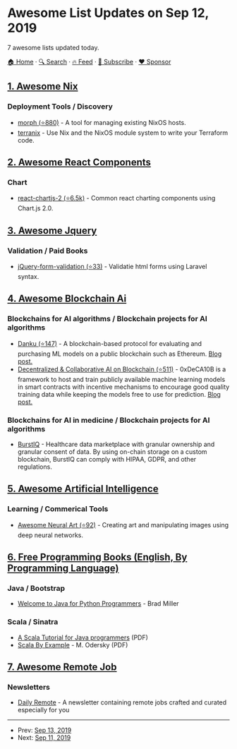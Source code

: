 # Awesome List Updates on Sep 12, 2019

7 awesome lists updated today.

[🏠 Home](/README.md) · [🔍 Search](https://www.trackawesomelist.com/search/) · [🔥 Feed](https://www.trackawesomelist.com/rss.xml) · [📮 Subscribe](https://trackawesomelist.us17.list-manage.com/subscribe?u=d2f0117aa829c83a63ec63c2f&id=36a103854c) · [❤️  Sponsor](https://github.com/sponsors/theowenyoung)



## [1. Awesome Nix](/content/nix-community/awesome-nix/README.md)

### Deployment Tools / Discovery

*   [morph (⭐880)](https://github.com/DBCDK/morph) - A tool for managing existing NixOS hosts.
*   [terranix](https://terranix.org) - Use Nix and the NixOS module system to write your Terraform code.

## [2. Awesome React Components](/content/brillout/awesome-react-components/README.md)

### Chart

*   [react-chartjs-2 (⭐6.5k)](https://github.com/jerairrest/react-chartjs-2) - Common react charting components using Chart.js 2.0.

## [3. Awesome Jquery](/content/petk/awesome-jquery/README.md)

### Validation / Paid Books

*   [jQuery-form-validation (⭐33)](https://github.com/bnabriss/jquery-form-validation) - Validatie html forms using Laravel syntax.

## [4. Awesome Blockchain Ai](/content/steven2358/awesome-blockchain-ai/README.md)

### Blockchains for AI algorithms / Blockchain projects for AI algorithms

*   [Danku (⭐147)](https://github.com/algorithmiaio/danku) - A blockchain-based protocol for evaluating and purchasing ML models on a public blockchain such as Ethereum. [Blog post.](https://algorithmia.com/research/ml-models-on-blockchain)
*   [Decentralized & Collaborative AI on Blockchain (⭐511)](https://github.com/microsoft/0xDeCA10B) - 0xDeCA10B is a framework to host and train publicly available machine learning models in smart contracts with incentive mechanisms to encourage good quality training data while keeping the models free to use for prediction. [Blog post.](https://www.microsoft.com/en-us/research/blog/leveraging-blockchain-to-make-machine-learning-models-more-accessible/)

### Blockchains for AI in medicine / Blockchain projects for AI algorithms

*   [BurstIQ](https://www.burstiq.com/) - Healthcare data marketplace with granular ownership and granular consent of data. By using on-chain storage on a custom blockchain, BurstIQ can comply with HIPAA, GDPR, and other regulations.

## [5. Awesome Artificial Intelligence](/content/owainlewis/awesome-artificial-intelligence/README.md)

### Learning / Commerical Tools

*   [Awesome Neural Art (⭐92)](https://github.com/crypdick/awesome-neural-art) - Creating art and manipulating images using deep neural networks.

## [6. Free Programming Books (English, By Programming Language)](/content/EbookFoundation/free-programming-books/README.md)

### Java / Bootstrap

*   [Welcome to Java for Python Programmers](https://runestone.academy/runestone/books/published/java4python/index.html) - Brad Miller

### Scala / Sinatra

*   [A Scala Tutorial for Java programmers](https://docs.scala-lang.org/tutorials/scala-for-java-programmers.html) (PDF)
*   [Scala By Example](https://www.scala-lang.org/old/sites/default/files/linuxsoft_archives/docu/files/ScalaByExample.pdf) - M. Odersky (PDF)

## [7. Awesome Remote Job](/content/lukasz-madon/awesome-remote-job/README.md)

### Newsletters

*   [Daily Remote](https://dailyremote.com/newsletter) - A newsletter containing remote jobs crafted and curated especially for you

---

- Prev: [Sep 13, 2019](/content/2019/09/13/README.md)
- Next: [Sep 11, 2019](/content/2019/09/11/README.md)